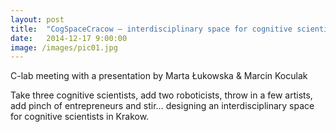 ```yaml
---
layout: post
title:  "CogSpaceCracow – interdisciplinary space for cognitive scientists in Krakow"
date:   2014-12-17 9:00:00
image: /images/pic01.jpg
---
```


C-lab meeting with a presentation by Marta Łukowska & Marcin Koculak

Take three cognitive scientists, add two roboticists, throw in a few artists, add pinch of entrepreneurs and stir… designing an interdisciplinary space for cognitive scientists in Krakow.
